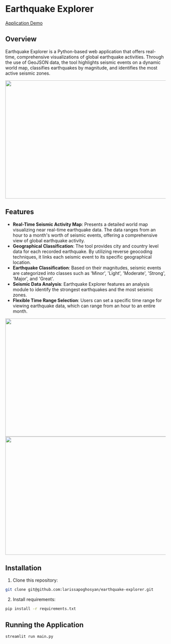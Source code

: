 # Earthquake Explorer
[Application Demo](https://earthquake-explorer.streamlit.app/)
## Overview
Earthquake Explorer is a Python-based web application that offers real-time,
comprehensive visualizations of global earthquake activities. Through the use
of GeoJSON data, the tool highlights seismic events on a dynamic world map,
classifies earthquakes by magnitude, and identifies the most active seismic zones.

<img src="https://github.com/larissapoghosyan/earthquake-explorer/assets/43134338/082f70cd-f195-4245-ba29-f6633cdbe1cd" width="540" height="370">


## Features
- **Real-Time Seismic Activity Map**: Presents a detailed world map visualizing near real-time earthquake data. The data ranges from an hour to a month's worth of seismic events, offering a comprehensive view of global earthquake activity.
- **Geographical Classification**: The tool provides city and country level data for each recorded earthquake. By utilizing reverse geocoding techniques, it links each seismic event to its specific geographical location.
- **Earthquake Classification**: Based on their magnitudes, seismic events are categorized into classes such as 'Minor', 'Light', 'Moderate', 'Strong', 'Major', and 'Great'.
- **Seismic Data Analysis**: Earthquake Explorer features an analysis module to identify the strongest earthquakes and the most seismic zones.
- **Flexible Time Range Selection**: Users can set a specific time range for viewing earthquake data, which can range from an hour to an entire month.

<img src="https://github.com/larissapoghosyan/earthquake-explorer/assets/43134338/dbb70881-aad3-4d72-b2b5-bedc95465def" width="540" height="370">
<img src="https://github.com/larissapoghosyan/earthquake-explorer/assets/43134338/2d9ca2a4-d754-4b61-8058-36fead41e8f1" width="540" height="370">


## Installation

1. Clone this repository:<br />
```sh
git clone git@github.com:larissapoghosyan/earthquake-explorer.git
```
2. Install requirements:<br />
```sh
pip install -r requirements.txt
```


## Running the Application

```sh
streamlit run main.py
```
